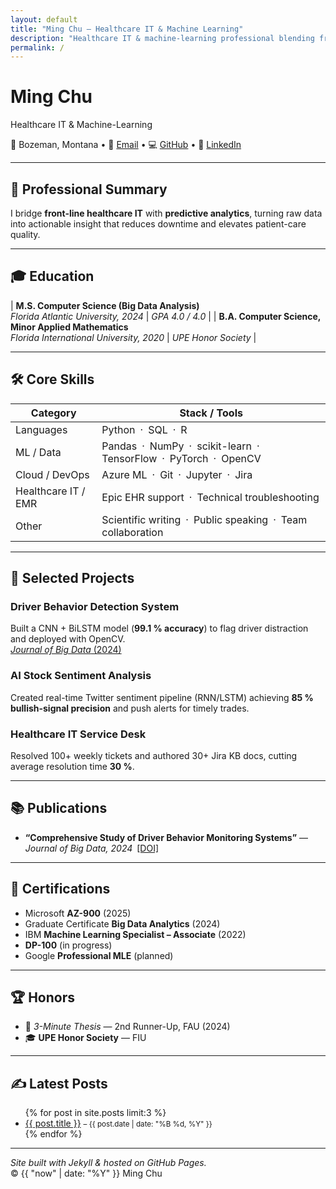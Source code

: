 ```yaml
---
layout: default
title: "Ming Chu — Healthcare IT & Machine Learning"
description: "Healthcare IT & machine-learning professional blending frontline support with data-driven innovation to improve patient care."
permalink: /
---
```


# **Ming Chu**  
Healthcare IT & Machine-Learning

📍 Bozeman, Montana  •  📧 [Email](mailto:mingcomputerscience@gmail.com)  •  💻 [GitHub](https://github.com/mingislight)  •  🔗 [LinkedIn](https://www.linkedin.com/in/mingislight)

---

## 🧠 Professional Summary

I bridge **front-line healthcare IT** with **predictive analytics**, turning raw data into actionable insight that reduces downtime and elevates patient-care quality.

---

## 🎓 Education

| **M.S. Computer Science (Big Data Analysis)** <br>*Florida Atlantic University, 2024* | *GPA 4.0&nbsp;/&nbsp;4.0* |
| **B.A. Computer Science, Minor Applied Mathematics** <br>*Florida International University, 2020* | *UPE Honor Society* |

---

## 🛠️ Core Skills

| **Category**             | **Stack / Tools**                                   |
|--------------------------|-----------------------------------------------------|
| Languages                | Python · SQL · R                                    |
| ML / Data                | Pandas · NumPy · scikit-learn · TensorFlow · PyTorch · OpenCV |
| Cloud / DevOps           | Azure ML · Git · Jupyter · Jira                      |
| Healthcare IT / EMR      | Epic EHR support · Technical troubleshooting         |
| Other                    | Scientific writing · Public speaking · Team collaboration |

---

## 💼 Selected Projects

### Driver Behavior Detection System  
Built a CNN + BiLSTM model (**99.1 % accuracy**) to flag driver distraction and deployed with OpenCV.  
[*Journal of Big Data* (2024)](https://doi.org/10.1186/s40537-024-00890-0)

### AI Stock Sentiment Analysis  
Created real-time Twitter sentiment pipeline (RNN/LSTM) achieving **85 % bullish-signal precision** and push alerts for timely trades.

### Healthcare IT Service Desk  
Resolved 100+ weekly tickets and authored 30+ Jira KB docs, cutting average resolution time **30 %**.

---

## 📚 Publications

- **“Comprehensive Study of Driver Behavior Monitoring Systems”** — *Journal of Big Data, 2024* [[DOI]](https://doi.org/10.1186/s40537-024-00890-0)

---

## 🧾 Certifications

- Microsoft **AZ-900** (2025)  
- Graduate Certificate **Big Data Analytics** (2024)  
- IBM **Machine Learning Specialist – Associate** (2022)  
- **DP-100** (in progress)  
- Google **Professional MLE** (planned)

---

## 🏆 Honors

- 🥉 *3-Minute Thesis* — 2nd Runner-Up, FAU (2024)  
- 🎓 **UPE Honor Society** — FIU

---

## ✍️ Latest Posts

<ul>
  {% for post in site.posts limit:3 %}
    <li><a href="{{ post.url }}">{{ post.title }}</a> <small>– {{ post.date | date: "%B %d, %Y" }}</small></li>
  {% endfor %}
</ul>

---

*Site built with Jekyll & hosted on GitHub Pages.*  
© {{ "now" | date: "%Y" }} Ming Chu

